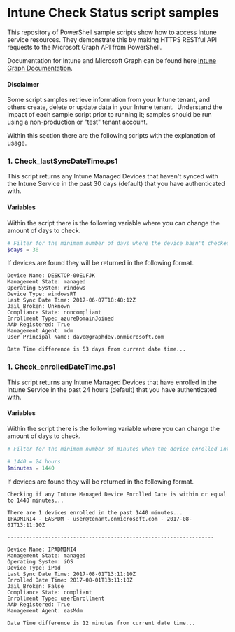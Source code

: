 # Intune Check Status script samples

This repository of PowerShell sample scripts show how to access Intune service resources.  They demonstrate this by making HTTPS RESTful API requests to the Microsoft Graph API from PowerShell.

Documentation for Intune and Microsoft Graph can be found here [Intune Graph Documentation](https://developer.microsoft.com/en-us/graph/docs/api-reference/beta/resources/intune_graph_overview).

#### Disclaimer
Some script samples retrieve information from your Intune tenant, and others create, delete or update data in your Intune tenant.  Understand the impact of each sample script prior to running it; samples should be run using a non-production or "test" tenant account. 

Within this section there are the following scripts with the explanation of usage.

### 1. Check_lastSyncDateTime.ps1
This script returns any Intune Managed Devices that haven't synced with the Intune Service in the past 30 days (default) that you have authenticated with.

#### Variables
Within the script there is the following variable where you can change the amount of days to check.


```PowerShell
# Filter for the minimum number of days where the device hasn't checked in
$days = 30
```

If devices are found they will be returned in the following format.

```
Device Name: DESKTOP-00EUFJK
Management State: managed
Operating System: Windows
Device Type: windowsRT
Last Sync Date Time: 2017-06-07T18:48:12Z
Jail Broken: Unknown
Compliance State: noncompliant
Enrollment Type: azureDomainJoined
AAD Registered: True
Management Agent: mdm
User Principal Name: dave@graphdev.onmicrosoft.com

Date Time difference is 53 days from current date time...
```

### 1. Check_enrolledDateTime.ps1
This script returns any Intune Managed Devices that have enrolled in the Intune Service in the past 24 hours (default) that you have authenticated with.

#### Variables
Within the script there is the following variable where you can change the amount of days to check.


```PowerShell
# Filter for the minimum number of minutes when the device enrolled into the Intune Service

# 1440 = 24 hours
$minutes = 1440
```

If devices are found they will be returned in the following format.

```
Checking if any Intune Managed Device Enrolled Date is within or equal to 1440 minutes...

There are 1 devices enrolled in the past 1440 minutes...
IPADMINI4 - EASMDM - user@tenant.onmicrosoft.com - 2017-08-01T13:11:10Z

------------------------------------------------------------------

Device Name: IPADMINI4
Management State: managed
Operating System: iOS
Device Type: iPad
Last Sync Date Time: 2017-08-01T13:11:10Z
Enrolled Date Time: 2017-08-01T13:11:10Z
Jail Broken: False
Compliance State: compliant
Enrollment Type: userEnrollment
AAD Registered: True
Management Agent: easMdm

Date Time difference is 12 minutes from current date time...
```
